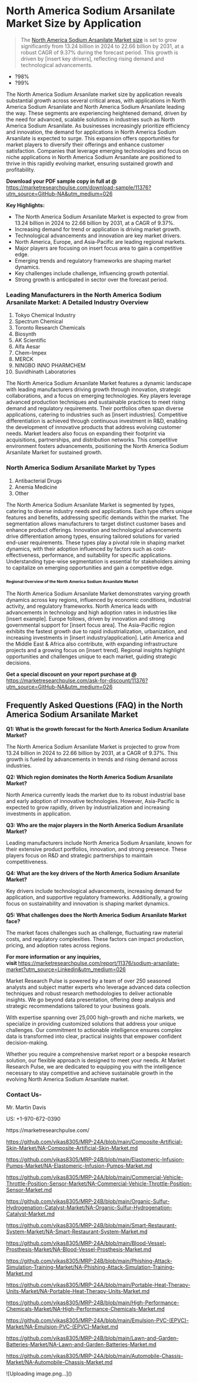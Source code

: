 
<h1>North America Sodium Arsanilate Market&nbsp;Size by Application</h1><blockquote><p>The <a href="https://marketresearchpulse.com/download-sample/11376?utm_source=GitHub-NA&amp;utm_medium=026">North America Sodium Arsanilate Market size</a> is set to grow significantly from 13.24 billion in 2024 to 22.66 billion by 2031, at a robust CAGR of 9.37% during the forecast period. This growth is driven by [insert key drivers], reflecting rising demand and technological advancements.</p></blockquote><ul><li>?98%<li> ?99%</li></ul><p>The North America Sodium Arsanilate market size by application reveals substantial growth across several critical areas, with applications in North America Sodium Arsanilate and North America Sodium Arsanilate leading the way. These segments are experiencing heightened demand, driven by the need for advanced, scalable solutions in industries such as North America Sodium Arsanilate. As businesses increasingly prioritize efficiency and innovation, the demand for applications in North America Sodium Arsanilate is expected to surge. This expansion offers opportunities for market players to diversify their offerings and enhance customer satisfaction. Companies that leverage emerging technologies and focus on niche applications in North America Sodium Arsanilate are positioned to thrive in this rapidly evolving market, ensuring sustained growth and profitability.</p><p><strong>Download your PDF sample copy in full at @ </strong><a href="https://marketresearchpulse.com/download-sample/11376?utm_source=GitHub-NA&amp;utm_medium=026">https://marketresearchpulse.com/download-sample/11376?utm_source=GitHub-NA&amp;utm_medium=026</a></p><p><strong>Key Highlights: </strong></p><ul><li>The North America Sodium Arsanilate Market is expected to grow from 13.24 billion in 2024 to 22.66 billion by 2031, at a CAGR of 9.37%.</li><li>Increasing demand for trend or application is driving market growth.</li><li>Technological advancements and innovation are key market drivers.</li><li>North America, Europe, and Asia-Pacific are leading regional markets.</li><li>Major players are focusing on insert focus area to gain a competitive edge.</li><li>Emerging trends and regulatory frameworks are shaping market dynamics.</li><li>Key challenges include challenge, influencing growth potential.</li><li>Strong growth is anticipated in sector over the forecast period.</li></ul><h3>Leading Manufacturers in the North America Sodium Arsanilate Market: A Detailed Industry Overview</h3><ol><li>Tokyo Chemical Industry</li><li>Spectrum Chemical</li><li>Toronto Research Chemicals</li><li>Biosynth</li><li>AK Scientific</li><li>Alfa Aesar</li><li>Chem-Impex</li><li>MERCK</li><li>NINGBO INNO PHARMCHEM</li><li>Suvidhinath Laboratories</li></ol><div class="flex max-w-full flex-col flex-grow"><div class="min-h-8 text-message flex w-full flex-col items-end gap-2 whitespace-normal break-words [.text-message+&amp;]:mt-5" dir="auto" data-message-author-role="assistant" data-message-id="fd8432e4-4910-450d-b182-61b7bfb0a01f" data-message-model-slug="gpt-4o"><div class="flex w-full flex-col gap-1 empty:hidden first:pt-[3px]"><div class="markdown prose w-full break-words dark:prose-invert light"><p>The North America Sodium Arsanilate Market features a dynamic landscape with leading manufacturers driving growth through innovation, strategic collaborations, and a focus on emerging technologies. Key players leverage advanced production techniques and sustainable practices to meet rising demand and regulatory requirements. Their portfolios often span diverse applications, catering to industries such as [insert industries]. Competitive differentiation is achieved through continuous investment in R&amp;D, enabling the development of innovative products that address evolving customer needs. Market leaders also focus on expanding their footprint via acquisitions, partnerships, and distribution networks. This competitive environment fosters advancements, positioning the North America Sodium Arsanilate Market for sustained growth.</p></div></div></div></div><h3>North America Sodium Arsanilate Market by Types</h3><ol><li>Antibacterial Drugs<li> Anemia Medicine<li> Other</li></ol><div class="flex max-w-full flex-col flex-grow"><div class="min-h-8 text-message flex w-full flex-col items-end gap-2 whitespace-normal break-words [.text-message+&amp;]:mt-5" dir="auto" data-message-author-role="assistant" data-message-id="084470be-0bb7-4664-bddf-5156b4f41249" data-message-model-slug="gpt-4o-mini"><div class="flex w-full flex-col gap-1 empty:hidden first:pt-[3px]"><div class="markdown prose w-full break-words dark:prose-invert light"><p>The North America Sodium Arsanilate Market is segmented by types, catering to diverse industry needs and applications. Each type offers unique features and benefits, addressing specific demands within the market. The segmentation allows manufacturers to target distinct customer bases and enhance product offerings. Innovation and technological advancements drive differentiation among types, ensuring tailored solutions for varied end-user requirements. These types play a pivotal role in shaping market dynamics, with their adoption influenced by factors such as cost-effectiveness, performance, and suitability for specific applications. Understanding type-wise segmentation is essential for stakeholders aiming to capitalize on emerging opportunities and gain a competitive edge.</p></div></div></div></div><h3><span style="font-size: 11px;">Regional Overview of the North America Sodium Arsanilate Market</span></h3><div class="flex max-w-full flex-col flex-grow"><div class="min-h-8 text-message flex w-full flex-col items-end gap-2 whitespace-normal break-words [.text-message+&amp;]:mt-5" dir="auto" data-message-author-role="assistant" data-message-id="e9038762-ce64-4e30-91c9-9bd413514231" data-message-model-slug="gpt-4o-mini"><div class="flex w-full flex-col gap-1 empty:hidden first:pt-[3px]"><div class="markdown prose w-full break-words dark:prose-invert light"><p>The North America Sodium Arsanilate Market demonstrates varying growth dynamics across key regions, influenced by economic conditions, industrial activity, and regulatory frameworks. North America leads with advancements in technology and high adoption rates in industries like [insert example]. Europe follows, driven by innovation and strong governmental support for [insert focus area]. The Asia-Pacific region exhibits the fastest growth due to rapid industrialization, urbanization, and increasing investments in [insert industry/application]. Latin America and the Middle East &amp; Africa also contribute, with expanding infrastructure projects and a growing focus on [insert trend]. Regional insights highlight opportunities and challenges unique to each market, guiding strategic decisions.</p></div></div></div></div><p><strong>Get a special discount on your report purchase at @ </strong><a href="https://marketresearchpulse.com/ask-for-discount/11376?utm_source=GitHub-NA&amp;utm_medium=026">https://marketresearchpulse.com/ask-for-discount/11376?utm_source=GitHub-NA&amp;utm_medium=026</a></p><h2>Frequently Asked Questions (FAQ) in the North America Sodium Arsanilate Market</h2><p><strong>Q1: What is the growth forecast for the North America Sodium Arsanilate Market?</strong></p><p>The North America Sodium Arsanilate Market is projected to grow from 13.24 billion in 2024 to 22.66 billion by 2031, at a CAGR of 9.37%. This growth is fueled by advancements in trends and rising demand across industries.</p><p><strong>Q2: Which region dominates the North America Sodium Arsanilate Market?</strong></p><p>North America currently leads the market due to its robust industrial base and early adoption of innovative technologies. However, Asia-Pacific is expected to grow rapidly, driven by industrialization and increasing investments in application.</p><p><strong>Q3: Who are the major players in the North America Sodium Arsanilate Market?</strong></p><p>Leading manufacturers include North America Sodium Arsanilate, known for their extensive product portfolios, innovation, and strong presence. These players focus on R&amp;D and strategic partnerships to maintain competitiveness.</p><p><strong>Q4: What are the key drivers of the North America Sodium Arsanilate Market?</strong></p><p>Key drivers include technological advancements, increasing demand for application, and supportive regulatory frameworks. Additionally, a growing focus on sustainability and innovation is shaping market dynamics.</p><p><strong>Q5: What challenges does the North America Sodium Arsanilate Market face?</strong></p><p>The market faces challenges such as challenge, fluctuating raw material costs, and regulatory complexities. These factors can impact production, pricing, and adoption rates across regions.</p><p><strong>For more information or any inquiries, visit&nbsp;</strong><a href="https://marketresearchpulse.com/report/11376/sodium-arsanilate-market?utm_source=Linkedin&utm_medium=026">https://marketresearchpulse.com/report/11376/sodium-arsanilate-market?utm_source=Linkedin&utm_medium=026</a></p><p>Market Research Pulse is powered by a team of over 250 seasoned analysts and subject matter experts who leverage advanced data collection techniques and robust research methodologies to deliver actionable insights. We go beyond data presentation, offering deep analysis and strategic recommendations tailored to your business goals.</p><p>With expertise spanning over 25,000 high-growth and niche markets, we specialize in providing customized solutions that address your unique challenges. Our commitment to actionable intelligence ensures complex data is transformed into clear, practical insights that empower confident decision-making.</p><p>Whether you require a comprehensive market report or a bespoke research solution, our flexible approach is designed to meet your needs. At Market Research Pulse, we are dedicated to equipping you with the intelligence necessary to stay competitive and achieve sustainable growth in the evolving North America Sodium Arsanilate market.</p><h3><strong>Contact Us-</strong></h3><p>Mr. Martin Davis</p><p>US: +1-970-672-0390</p><p>https://marketresearchpulse.com/</p><p><a href="https://github.com/vikas8305/MRP-24A/blob/main/Composite-Artificial-Skin-Market/NA-Composite-Artificial-Skin-Market.md">https://github.com/vikas8305/MRP-24A/blob/main/Composite-Artificial-Skin-Market/NA-Composite-Artificial-Skin-Market.md</a></p><p><a href="https://github.com/vikas8305/MRP-24B/blob/main/Elastomeric-Infusion-Pumps-Market/NA-Elastomeric-Infusion-Pumps-Market.md">https://github.com/vikas8305/MRP-24B/blob/main/Elastomeric-Infusion-Pumps-Market/NA-Elastomeric-Infusion-Pumps-Market.md</a></p><p><a href="https://github.com/vikas8305/MRP-24A/blob/main/Commercial-Vehicle-Throttle-Position-Sensor-Market/NA-Commercial-Vehicle-Throttle-Position-Sensor-Market.md">https://github.com/vikas8305/MRP-24A/blob/main/Commercial-Vehicle-Throttle-Position-Sensor-Market/NA-Commercial-Vehicle-Throttle-Position-Sensor-Market.md</a></p><p><a href="https://github.com/vikas8305/MRP-24B/blob/main/Organic-Sulfur-Hydrogenation-Catalyst-Market/NA-Organic-Sulfur-Hydrogenation-Catalyst-Market.md">https://github.com/vikas8305/MRP-24B/blob/main/Organic-Sulfur-Hydrogenation-Catalyst-Market/NA-Organic-Sulfur-Hydrogenation-Catalyst-Market.md</a></p><p><a href="https://github.com/vikas8305/MRP-24B/blob/main/Smart-Restaurant-System-Market/NA-Smart-Restaurant-System-Market.md">https://github.com/vikas8305/MRP-24B/blob/main/Smart-Restaurant-System-Market/NA-Smart-Restaurant-System-Market.md</a></p><p><a href="https://github.com/vikas8305/MRP-24A/blob/main/Blood-Vessel-Prosthesis-Market/NA-Blood-Vessel-Prosthesis-Market.md">https://github.com/vikas8305/MRP-24A/blob/main/Blood-Vessel-Prosthesis-Market/NA-Blood-Vessel-Prosthesis-Market.md</a></p><p><a href="https://github.com/vikas8305/MRP-24B/blob/main/Phishing-Attack-Simulation-Training-Market/NA-Phishing-Attack-Simulation-Training-Market.md">https://github.com/vikas8305/MRP-24B/blob/main/Phishing-Attack-Simulation-Training-Market/NA-Phishing-Attack-Simulation-Training-Market.md</a></p><p><a href="https://github.com/vikas8305/MRP-24A/blob/main/Portable-Heat-Therapy-Units-Market/NA-Portable-Heat-Therapy-Units-Market.md">https://github.com/vikas8305/MRP-24A/blob/main/Portable-Heat-Therapy-Units-Market/NA-Portable-Heat-Therapy-Units-Market.md</a></p><p><a href="https://github.com/vikas8305/MRP-24B/blob/main/High-Performance-Chemicals-Market/NA-High-Performance-Chemicals-Market.md">https://github.com/vikas8305/MRP-24B/blob/main/High-Performance-Chemicals-Market/NA-High-Performance-Chemicals-Market.md</a></p><p><a href="https://github.com/vikas8305/MRP-24A/blob/main/Emulsion-PVC-(EPVC)-Market/NA-Emulsion-PVC-(EPVC)-Market.md">https://github.com/vikas8305/MRP-24A/blob/main/Emulsion-PVC-(EPVC)-Market/NA-Emulsion-PVC-(EPVC)-Market.md</a></p><p><a href="https://github.com/vikas8305/MRP-24B/blob/main/Lawn-and-Garden-Batteries-Market/NA-Lawn-and-Garden-Batteries-Market.md">https://github.com/vikas8305/MRP-24B/blob/main/Lawn-and-Garden-Batteries-Market/NA-Lawn-and-Garden-Batteries-Market.md</a></p><p><a href="https://github.com/vikas8305/MRP-24A/blob/main/Automobile-Chassis-Market/NA-Automobile-Chassis-Market.md">https://github.com/vikas8305/MRP-24A/blob/main/Automobile-Chassis-Market/NA-Automobile-Chassis-Market.md</a></p>
![Uploading image.png…]()
